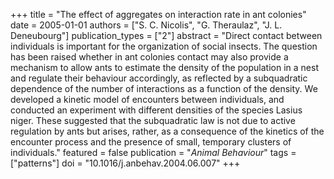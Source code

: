 +++
title = "The effect of aggregates on interaction rate in ant colonies"
date = 2005-01-01
authors = ["S. C. Nicolis", "G. Theraulaz", "J. L. Deneubourg"]
publication_types = ["2"]
abstract = "Direct contact between individuals is important for the organization of social insects. The question has been raised whether in ant colonies contact may also provide a mechanism to allow ants to estimate the density of the population in a nest and regulate their behaviour accordingly, as reflected by a subquadratic dependence of the number of interactions as a function of the density. We developed a kinetic model of encounters between individuals, and conducted an experiment with different densities of the species Lasius niger. These suggested that the subquadratic law is not due to active regulation by ants but arises, rather, as a consequence of the kinetics of the encounter process and the presence of small, temporary clusters of individuals."
featured = false
publication = "*Animal Behaviour*"
tags = ["patterns"]
doi = "10.1016/j.anbehav.2004.06.007"
+++

